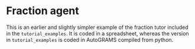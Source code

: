 # Fraction agent

This is an earlier and slightly simpler example of the fraction tutor included in the `tutorial_examples`. It is coded in a spreadsheet, whereas the version in `tutorial_examples` is coded in AutoGRAMS compiled from python.